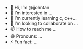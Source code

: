- 👋 Hi, I’m @jjohntan
- 👀 I’m interested in ...
- 🌱 I’m currently learning c, c++...
- 💞️ I’m looking to collaborate on ...
- 📫 How to reach me ...
- 😄 Pronouns: ...
- ⚡ Fun fact: ...

<!---
jjohntan/jjohntan is a ✨ special ✨ repository because its `README.md` (this file) appears on your GitHub profile.
You can click the Preview link to take a look at your changes.
--->
